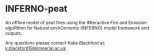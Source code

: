 # INFERNO-peat
An offline model of peat fires using the INteractive Fire and Emission algoRithm for Natural envirOnments (INFERNO) model framework and outputs.

Any questions please contact Katie Blackford at: k.blackford19@imperial.ac.uk
